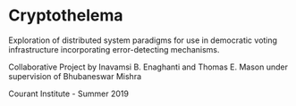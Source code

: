 # Cryptothelema
Exploration of distributed system paradigms for use in democratic voting infrastructure incorporating error-detecting mechanisms.

Collaborative Project by Inavamsi B. Enaghanti and Thomas E. Mason under supervision of Bhubaneswar Mishra

Courant Institute - Summer 2019
